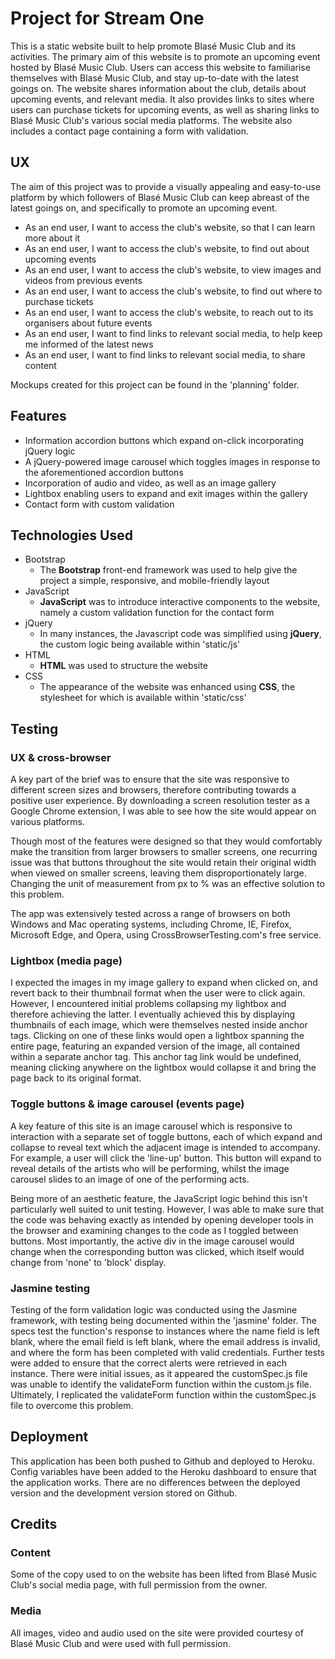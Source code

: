 # Project for Stream One

This is a static website built to help promote Blasé Music Club and its activities. The primary aim of this website is to 
promote an upcoming event hosted by Blasé Music Club. Users can access this website to familiarise themselves with Blasé 
Music Club, and stay up-to-date with the latest goings on. The website shares information about the club, details about 
upcoming events, and relevant media. It also provides links to sites where users can purchase tickets for upcoming events, 
as well as sharing links to Blasé Music Club's various social media platforms. The website also includes a contact page 
containing a form with validation.

## UX

The aim of this project was to provide a visually appealing and easy-to-use platform by which followers of Blasé Music 
Club can keep abreast of the latest goings on, and specifically to promote an upcoming event.

- As an end user, I want to access the club's website, so that I can learn more about it
- As an end user, I want to access the club's website, to find out about upcoming events
- As an end user, I want to access the club's website, to view images and videos from previous events
- As an end user, I want to access the club's website, to find out where to purchase tickets
- As an end user, I want to access the club's website, to reach out to its organisers about future events
- As an end user, I want to find links to relevant social media, to help keep me informed of the latest news
- As an end user, I want to find links to relevant social media, to share content

Mockups created for this project can be found in the 'planning' folder.

## Features

- Information accordion buttons which expand on-click incorporating jQuery logic
- A jQuery-powered image carousel which toggles images in response to the aforementioned accordion buttons
- Incorporation of audio and video, as well as an image gallery
- Lightbox enabling users to expand and exit images within the gallery
- Contact form with custom validation

## Technologies Used

- Bootstrap
	- The **Bootstrap** front-end framework was used to help give the project a simple, responsive, and mobile-friendly layout
- JavaScript
	- **JavaScript** was to introduce interactive components to the website, namely a custom validation function for the contact form
- jQuery
	- In many instances, the Javascript code was simplified using **jQuery**, the custom logic being available within 'static/js' 
- HTML
    - **HTML** was used to structure the website
- CSS
    - The appearance of the website was enhanced using **CSS**, the stylesheet for which is available within 'static/css'

## Testing

### UX & cross-browser

A key part of the brief was to ensure that the site was responsive to different screen sizes and browsers, therefore 
contributing towards a positive user experience. By downloading a screen resolution tester as a Google Chrome extension, 
I was able to see how the site would appear on various platforms.

Though most of the features were designed so that they would comfortably make the transition from larger browsers to smaller 
screens, one recurring issue was that buttons throughout the site would retain their original width when viewed on smaller 
screens, leaving them disproportionately large. Changing the unit of measurement from px to % was an effective solution to 
this problem.

The app was extensively tested across a range of browsers on both Windows and Mac operating systems, including Chrome, IE, 
Firefox, Microsoft Edge, and Opera, using CrossBrowserTesting.com's free service.

### Lightbox (media page)

I expected the images in my image gallery to expand when clicked on, and revert back to their thumbnail format when the user 
were to click again. However, I encountered initial problems collapsing my lightbox and therefore achieving the latter. I 
eventually achieved this by displaying thumbnails of each image, which were themselves nested inside anchor tags. Clicking on 
one of these links would open a lightbox spanning the entire page, featuring an expanded version of the image, all contained 
within a separate anchor tag. This anchor tag link would be undefined, meaning clicking anywhere on the lightbox would collapse 
it and bring the page back to its original format.

### Toggle buttons & image carousel (events page)

A key feature of this site is an image carousel which is responsive to interaction with a separate set of toggle buttons, each 
of which expand and collapse to reveal text which the adjacent image is intended to accompany. For example, a user will click the 
'line-up' button. This button will expand to reveal details of the artists who will be performing, whilst the image carousel slides 
to an image of one of the performing acts. 

Being more of an aesthetic feature, the JavaScript logic behind this isn't particularly well suited to unit testing. However, I was 
able to make sure that the code was behaving exactly as intended by opening developer tools in the browser and examining changes to 
the code as I toggled between buttons. Most importantly, the active div in the image carousel would change when the corresponding 
button was clicked, which itself would change from 'none' to 'block' display.

### Jasmine testing

Testing of the form validation logic was conducted using the Jasmine framework, with testing being documented within the 'jasmine' 
folder. The specs test the function's response to instances where the name field is left blank, where the email field is left blank, 
where the email address is invalid, and where the form has been completed with valid credentials. Further tests were added to ensure 
that the correct alerts were retrieved in each instance. There were initial issues, as it appeared the customSpec.js file was unable 
to identify the validateForm function within the custom.js file. Ultimately, I replicated the validateForm function within the 
customSpec.js file to overcome this problem. 

## Deployment

This application has been both pushed to Github and deployed to Heroku. Config variables have been added to the Heroku dashboard to 
ensure that the application works. There are no differences between the deployed version and the development version stored on Github.

## Credits

### Content

Some of the copy used to on the website has been lifted from Blasé Music Club's social media page, with full permission from the owner.

### Media

All images, video and audio used on the site were provided courtesy of Blasé Music Club and were used with full permission.